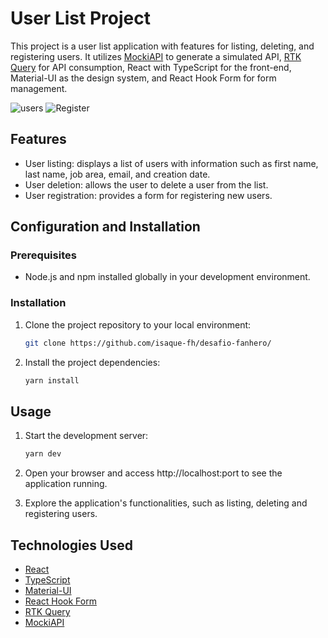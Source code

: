 # User List Project

This project is a user list application with features for listing, deleting, and registering users. It utilizes [MockiAPI](https://mocki.io/) to generate a simulated API, [RTK Query](https://redux-toolkit.js.org/rtk-query/overview) for API consumption, React with TypeScript for the front-end, Material-UI as the design system, and React Hook Form for form management.

![users](https://github.com/isaque-fh/desafio-fanhero/assets/163607389/ce08c23e-0768-4ecd-958e-cc03d9bc58cb)
![Register](https://github.com/isaque-fh/desafio-fanhero/assets/163607389/a46e1127-1238-4670-ad19-b0603a55d1bb)
## Features

- User listing: displays a list of users with information such as first name, last name, job area, email, and creation date.
- User deletion: allows the user to delete a user from the list.
- User registration: provides a form for registering new users.

## Configuration and Installation

### Prerequisites

- Node.js and npm installed globally in your development environment.

### Installation

1. Clone the project repository to your local environment:

   ```bash
   git clone https://github.com/isaque-fh/desafio-fanhero/


2. Install the project dependencies:

   ```bash
   yarn install
   ```

## Usage

1. Start the development server:

   ```bash
   yarn dev
   ```

2. Open your browser and access http://localhost:port to see the application running.

3. Explore the application's functionalities, such as listing, deleting and registering users.

## Technologies Used

- [React](https://reactjs.org/)
- [TypeScript](https://www.typescriptlang.org/)
- [Material-UI](https://mui.com/)
- [React Hook Form](https://react-hook-form.com/)
- [RTK Query](https://redux-toolkit.js.org/rtk-query/overview)
- [MockiAPI](https://mocki.io/)

